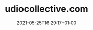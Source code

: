 ---
title: "udiocollective.com"
date: 2021-05-25T16:29:17+01:00
draft: false
summary: "Artist collective, since 2018"
description: ""
for: "personal"
external: "http://www.udiocollective.com"
type: "also-project"
---
